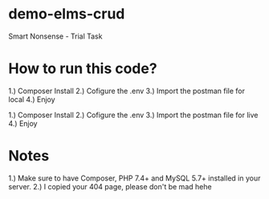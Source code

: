 # demo-elms-crud
Smart Nonsense - Trial Task

# How to run this code?
<!-- Local -->
1.) Composer Install
2.) Cofigure the .env
3.) Import the postman file for local
4.) Enjoy

<!-- Live -->
1.) Composer Install
2.) Cofigure the .env
3.) Import the postman file for live
4.) Enjoy

# Notes
1.) Make sure to have Composer, PHP 7.4+ and MySQL 5.7+ installed in your server.
2.) I copied your 404 page, please don't be mad hehe